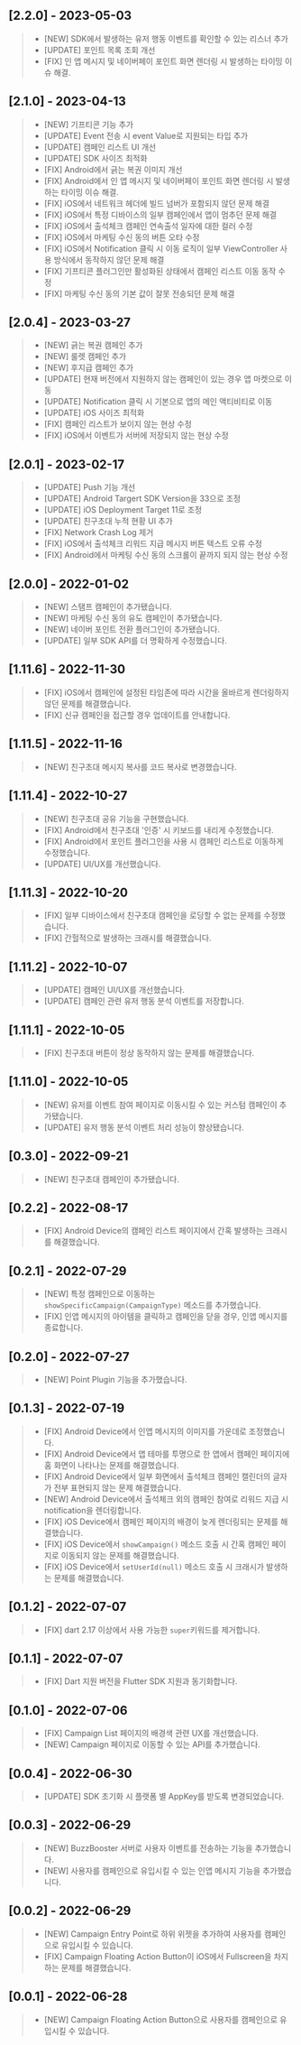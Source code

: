 ## [2.2.0] - 2023-05-03
> * [NEW] SDK에서 발생하는 유저 행동 이벤트를 확인할 수 있는 리스너 추가
> * [UPDATE] 포인트 목록 조회 개선
> * [FIX] 인 앱 메시지 및 네이버페이 포인트 화면 렌더링 시 발생하는 타이밍 이슈 해결.

## [2.1.0] - 2023-04-13
> * [NEW] 기프티콘 기능 추가
> * [UPDATE] Event 전송 시 event Value로 지원되는 타입 추가
> * [UPDATE] 캠페인 리스트 UI 개선
> * [UPDATE] SDK 사이즈 최적화
> * [FIX] Android에서 긁는 복권 이미지 개선
> * [FIX] Android에서 인 앱 메시지 및 네이버페이 포인트 화면 렌더링 시 발생하는 타이밍 이슈 해결.
> * [FIX] iOS에서 네트워크 헤더에 빌드 넘버가 포함되지 않던 문제 해결
> * [FIX] iOS에서 특정 디바이스의 일부 캠페인에서 앱이 멈추던 문제 해결
> * [FIX] iOS에서 출석체크 캠페인 연속출석 일자에 대한 컬러 수정
> * [FIX] iOS에서 마케팅 수신 동의 버튼 오타 수정
> * [FIX] iOS에서 Notification 클릭 시 이동 로직이 일부 ViewController 사용 방식에서 동작하지 않던 문제 해결
> * [FIX] 기프티콘 플러그인만 활성화된 상태에서 캠페인 리스트 이동 동작 수정
> * [FIX] 마케팅 수신 동의 기본 값이 잘못 전송되던 문제 해결

## [2.0.4] - 2023-03-27
> * [NEW] 긁는 복권 캠페인 추가
> * [NEW] 룰렛 캠페인 추가
> * [NEW] 후지급 캠페인 추가
> * [UPDATE] 현재 버전에서 지원하지 않는 캠페인이 있는 경우 앱 마켓으로 이동
> * [UPDATE] Notification 클릭 시 기본으로 앱의 메인 액티비티로 이동
> * [UPDATE] iOS 사이즈 최적화
> * [FIX] 캠페인 리스트가 보이지 않는 현상 수정
> * [FIX] iOS에서 이벤트가 서버에 저장되지 않는 현상 수정

## [2.0.1] - 2023-02-17
> * [UPDATE] Push 기능 개선
> * [UPDATE] Android Targert SDK Version을 33으로 조정
> * [UPDATE] iOS Deployment Target 11로 조정
> * [UPDATE] 친구초대 누적 현황 UI 추가
> * [FIX] Network Crash Log 제거
> * [FIX] iOS에서 출석체크 리워드 지급 메시지 버튼 텍스트 오류 수정
> * [FIX] Android에서 마케팅 수신 동의 스크롤이 끝까지 되지 않는 현상 수정

## [2.0.0] - 2022-01-02
> * [NEW] 스탬프 캠페인이 추가됐습니다.
> * [NEW] 마케팅 수신 동의 유도 캠페인이 추가됐습니다.
> * [NEW] 네이버 포인트 전환 플러그인이 추가됐습니다.
> * [UPDATE] 일부 SDK API를 더 명확하게 수정했습니다.

## [1.11.6] - 2022-11-30
> * [FIX] iOS에서 캠페인에 설정된 타임존에 따라 시간을 올바르게 렌더링하지 않던 문제를 해결했습니다.
> * [FIX] 신규 캠페인을 접근할 경우 업데이트를 안내합니다.

## [1.11.5] - 2022-11-16
> * [NEW] 친구초대 메시지 복사를 코드 복사로 변경했습니다.

## [1.11.4] - 2022-10-27
> * [NEW] 친구초대 공유 기능을 구현했습니다.
> * [FIX] Android에서 친구초대 '인증' 시 키보드를 내리게 수정했습니다.
> * [FIX] Android에서 포인트 플러그인을 사용 시 캠페인 리스트로 이동하게 수정했습니다.
> * [UPDATE] UI/UX를 개선했습니다.

## [1.11.3] - 2022-10-20
> * [FIX] 일부 디바이스에서 친구초대 캠페인을 로딩할 수 없는 문제를 수정했습니다.
> * [FIX] 간헐적으로 발생하는 크래시를 해결했습니다.

## [1.11.2] - 2022-10-07
> * [UPDATE] 캠페인 UI/UX를 개선했습니다.
> * [UPDATE] 캠페인 관련 유저 행동 분석 이벤트를 저장합니다.

## [1.11.1] - 2022-10-05
> * [FIX] 친구초대 버튼이 정상 동작하지 않는 문제를 해결했습니다.

## [1.11.0] - 2022-10-05
> * [NEW] 유저를 이벤트 참여 페이지로 이동시킬 수 있는 커스텀 캠페인이 추가됐습니다.
> * [UPDATE] 유저 행동 분석 이벤트 처리 성능이 향상됐습니다.

## [0.3.0] - 2022-09-21
> * [NEW] 친구초대 캠페인이 추가됐습니다.

## [0.2.2] - 2022-08-17
> * [FIX] Android Device의 캠페인 리스트 페이지에서 간혹 발생하는 크래시를 해결했습니다.

## [0.2.1] - 2022-07-29
> * [NEW] 특정 캠페인으로 이동하는 `showSpecificCampaign(CampaignType)` 메소드를 추가했습니다.
> * [FIX] 인앱 메시지의 아이템을 클릭하고 캠페인을 닫을 경우, 인앱 메시지를 종료합니다.

## [0.2.0] - 2022-07-27
> * [NEW] Point Plugin 기능을 추가했습니다.

## [0.1.3] - 2022-07-19
> * [FIX] Android Device에서 인앱 메시지의 이미지를 가운데로 조정했습니다.
> * [FIX] Android Device에서 앱 테마를 투명으로 한 앱에서 캠페인 페이지에 홈 화면이 나타나는 문제를 해결했습니다.
> * [FIX] Android Device에서 일부 화면에서 출석체크 캠페인 캘린더의 글자가 전부 표현되지 않는 문제 해결했습니다.
> * [NEW] Android Device에서 출석체크 외의 캠페인 참여로 리워드 지급 시 notification을 렌더링합니다.
> * [FIX] iOS Device에서 캠페인 페이지의 배경이 늦게 렌더링되는 문제를 해결했습니다.
> * [FIX] iOS Device에서 `showCampaign()` 메소드 호출 시 간혹 캠페인 페이지로 이동되지 않는 문제를 해결했습니다.
> * [FIX] iOS Device에서 `setUserId(null)` 메소드 호출 시 크래시가 발생하는 문제를 해결했습니다.

## [0.1.2] - 2022-07-07
> * [FIX] dart 2.17 이상에서 사용 가능한 `super`키워드를 제거합니다.

## [0.1.1] - 2022-07-07
> * [FIX] Dart 지원 버전을 Flutter SDK 지원과 동기화합니다.

## [0.1.0] - 2022-07-06
> * [FIX] Campaign List 페이지의 배경색 관련 UX를 개선했습니다.
> * [NEW] Campaign 페이지로 이동할 수 있는 API를 추가했습니다.

## [0.0.4] - 2022-06-30
> * [UPDATE] SDK 초기화 시 플랫폼 별 AppKey를 받도록 변경되었습니다.

## [0.0.3] - 2022-06-29
> * [NEW] BuzzBooster 서버로 사용자 이벤트를 전송하는 기능을 추가했습니다.
> * [NEW] 사용자를 캠페인으로 유입시킬 수 있는 인앱 메시지 기능을 추가했습니다.

## [0.0.2] - 2022-06-29
> * [NEW] Campaign Entry Point로 하위 위젯을 추가하여 사용자를 캠페인으로 유입시킬 수 있습니다.
> * [FIX] Campaign Floating Action Button이 iOS에서 Fullscreen을 차지하는 문제를 해결했습니다.

## [0.0.1] - 2022-06-28
> * [NEW] Campaign Floating Action Button으로 사용자를 캠페인으로 유입시킬 수 있습니다.
